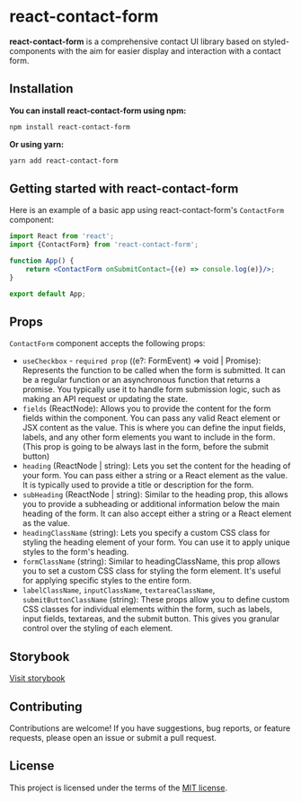 # react-contact-form

**react-contact-form** is a comprehensive contact UI library based on styled-components 
with the aim for easier display and interaction with a contact form.

## Installation

**You can install react-contact-form using npm:**

```bash
npm install react-contact-form
```

**Or using yarn:**

```bash
yarn add react-contact-form
```

## Getting started with react-contact-form

Here is an example of a basic app using react-contact-form's `ContactForm` component:

```jsx
import React from 'react';
import {ContactForm} from 'react-contact-form';

function App() {
    return <ContactForm onSubmitContact={(e) => console.log(e)}/>;
}

export default App;
```

## Props

`ContactForm` component accepts the following props:

- `useCheckbox` - `required prop` ((e?: FormEvent<HTMLFormElement>) => void | Promise<void>): Represents the function
  to be
  called when the form is submitted. It can be a regular function or an asynchronous function that returns a promise.
  You typically use it to handle form submission logic, such as making an API request or updating the state.
- `fields` (ReactNode): Allows you to provide the content for the form fields within the component. You can pass any
  valid React element or JSX content as the value. This is where you can define the input fields, labels, and any other
  form elements you want to include in the form. (This prop is going to be always last in the form, before the submit
  button)
- `heading` (ReactNode | string): Lets you set the content for the heading of your form. You can pass either a string or
  a React element as the value. It is typically used to provide a title or description for the form.
- `subHeading` (ReactNode | string): Similar to the heading prop, this allows you to provide a subheading or additional
  information below the main heading of the form. It can also accept either a string or a React element as the value.
- `headingClassName` (string): Lets you specify a custom CSS class for styling the heading element of your form. You can
  use it to apply unique styles to the form's heading.
- `formClassName` (string): Similar to headingClassName, this prop allows you to set a custom CSS class for styling the
  form element. It's useful for applying specific styles to the entire form.
- `labelClassName`, `inputClassName`, `textareaClassName`, `submitButtonClassName` (string): These props allow you to
  define custom CSS classes for individual elements within the form, such as labels, input fields, textareas, and the
  submit button. This gives you granular control over the styling of each element.

## Storybook

[Visit storybook](https://react-contact-form-storybook.netlify.app/ "Visit Storybook")

## Contributing

Contributions are welcome! If you have suggestions, bug reports, or feature requests, please open an issue or submit a
pull request.

## License

This project is licensed under the terms of the
[MIT license](/LICENSE).
